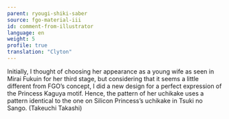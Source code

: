 ```yaml
---
parent: ryougi-shiki-saber
source: fgo-material-iii
id: comment-from-illustrator
language: en
weight: 5
profile: true
translation: "Clyton"
---
```


Initially, I thought of choosing her appearance as a young wife as seen in Mirai Fukuin for her third stage, but considering that it seems a little different from FGO’s concept, I did a new design for a perfect expression of the Princess Kaguya motif. Hence, the pattern of her uchikake uses a pattern identical to the one on Silicon Princess’s uchikake in Tsuki no Sango. (Takeuchi Takashi)
